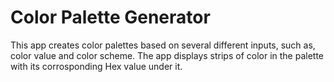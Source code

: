 # Color Palette Generator
This app creates color palettes based on several different inputs, such as, color value and color scheme.
The app displays strips of color in the palette with its corrosponding Hex value under it.
